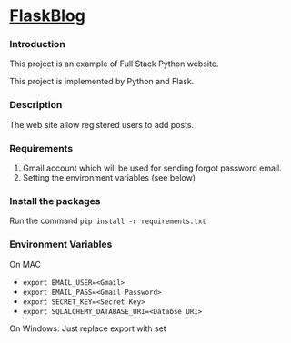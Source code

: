 # [FlaskBlog](https://python-flask-blog.herokuapp.com/)

### Introduction
This project is an example of Full Stack Python website.

This project is implemented by Python and Flask.

### Description
The web site allow registered users to add posts.

### Requirements
1. Gmail account which will be used for sending forgot password email.
2. Setting the environment variables (see below)
 

###  Install the packages
Run the command `pip install -r requirements.txt`

### Environment Variables
On MAC
* `export EMAIL_USER=<Gmail>`
* `export EMAIL_PASS=<Gmail Password>`
* `export SECRET_KEY=<Secret Key>`
* `export SQLALCHEMY_DATABASE_URI=<Databse URI>`


On Windows:
Just replace export with set